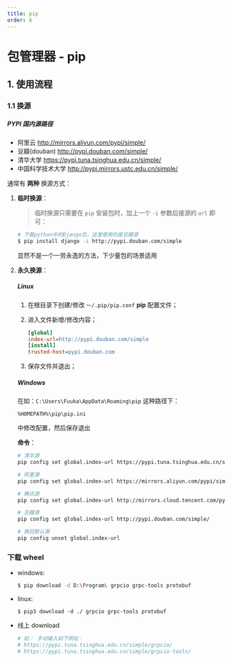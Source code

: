 ```yaml
---
title: pip
order: 6
---
```


# 包管理器 - pip

## 1. 使用流程

### 1.1 换源

##### PYPI 国内源路径

- 阿里云 http://mirrors.aliyun.com/pypi/simple/
- 豆瓣(douban) http://pypi.douban.com/simple/
- 清华大学 https://pypi.tuna.tsinghua.edu.cn/simple/
- 中国科学技术大学 http://pypi.mirrors.ustc.edu.cn/simple/

通常有 **两种** 换源方式：

1. **临时换源**：

   > 临时换源只需要在 `pip` 安装包时，加上一个 `-i` 参数后接源的 `url` 即可：

   ```sh
   # 下载python中的Django包，这里使用的是豆瓣源
   $ pip install django -i http://pypi.douban.com/simple
   ```

   显然不是一个一劳永逸的方法，下少量包的场景适用

2. **永久换源**：

   ##### Linux

   1. 在根目录下创建/修改 `～/.pip/pip.conf` **pip** 配置文件；

   2. 进入文件新增/修改内容；

      ```ini
      [global]
      index-url=http://pypi.douban.com/simple
      [install]
      trusted-host=pypi.douban.com
      ```

   3. 保存文件并退出；

   ##### Windows

   在如：`C:\Users\Fuuka\AppData\Roaming\pip` 这种路径下：

   ```
   %HOMEPATH%\pip\pip.ini
   ```

   中修改配置，然后保存退出

   **命令**：

   ```sh
   # 清华源
   pip config set global.index-url https://pypi.tuna.tsinghua.edu.cn/simple

   # 阿里源
   pip config set global.index-url https://mirrors.aliyun.com/pypi/simple/

   # 腾讯源
   pip config set global.index-url http://mirrors.cloud.tencent.com/pypi/simple

   # 豆瓣源
   pip config set global.index-url http://pypi.douban.com/simple/

   # 换回默认源
   pip config unset global.index-url
   ```

### 下载 wheel

- windows:
  ```bash
  $ pip download -d D:\Program\ grpcio grpc-tools protobuf
  ```
- linux:

  ```shell
  $ pip3 download -d ./ grpcio grpc-tools protobuf
  ```

- 线上 download

  ```sh
  # 如： 手动输入如下网址：
  # https://pypi.tuna.tsinghua.edu.cn/simple/grpcio/
  # https://pypi.tuna.tsinghua.edu.cn/simple/grpcio-tools/
  ```
